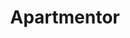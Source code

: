 ---
displayOrder: 3
projectType: 'case-study'
title: 'Apartmentor' 
description: 'A real estate application targeted towards college students looking for safe and affordable housing during their academic year.' 
thumb: 'sigmund-CwTfKH5edSk-unsplash.jpg' 
hero: 
  file: 'sigmund-CwTfKH5edSk-unsplash.jpg' 
  alt: 'An apartment building' 
heroOrientation: 'horizontal'
color: '#F3722C' 
sections: 

  - type: 'title-break'
    subtitle: 'The Case at Hand'
    description: 'Many real estate web applications develop for a user base consisting of adults looking for a home for themselves or their family. Many of these apps assume the user has a full-time job and thus highlight certain requirements for buying houses such as credit score, tax statements, etc.\nThere is a wide population of people age 18 to 22 that are full- or part-time students looking for safe and temporary homes, especially within university settings such as Drexel. Most users in this demographic are living alone for the first time and they have little to no experience going through the process of agreeing to a lease or contract, and budgeting money accordingly.'

  - type: 'title-break'
    subtitle: 'An Analysis of the Situation' 
    description: 'There is a lack of real estate and budgeting resources catered to young adults or first-time renters. The goal of our app, ApartMentor, is to ease the process of finding homes for first-time renters whilst also ensuring that the user maintains financial safety and stability.' 

  - type: 'title-break'
    subtitle: 'The Problems & The Solutions' 
    description: 
      - 'New renters may have difficulty considering specifications necessary for finding a suitable apartment that fits their needs.\nBy teaching the user / apartment renter what to search for in finding a suitable apartment, and catering the user interface to that specific group by making it easily accessible to find information important to those people.'
      - 'Young renters who are trying to rent an apartment with others may have difficulty coordinating between groups.\n Users can see if certain apartments fit everybody in a group’s necessities and budgets, so users can browse apartments more comfortably.'
      - 'Young adults have a lack of experience in budgeting for everyday life.\n A budgeting section in-app allows users to understand the total cost of living on one’s own. Secondary costs that may not be immediately apparent are brought to the user’s attention to help them understand this full cost and how to prepare for living on one’s own.'

  - type: 'two-column'
    variant: 'left'
    subtitle: 'Research Into Existing Systems' 
    description: 'These issues that we’ve seen resolved in other apps and websites include teaching accommodations for new renters and budgeting tools. In our similar app comparison, we mostly observed accommodations for new renters. We looked to these tutorials as potential models for our app’s Mentorship feature.'
    image:
      file: 'apartmentor-zillow-screenshot02.png' 
      alt: 'Screenshot of the user interface of Zillow'

  - type: 'key-image'
    subtitle: 'Methodology for Design' 
    description:
      - 'The use of bright oranges is to provide a distinguishable color apart from the existing competitors. Because we’re appealing to a much younger market, we can choose a more youthful orange.'
      - 'The blue represents the communication between the user and the interface. Blue and orange are the most popular complementary colors that do not have another connotation to relate to. Blue not only stands out from the orange visually but it also has a different meaning.'
      - 'For typefaces, used more approachable rounded fonts to give a more young, educational feel. ApartMentor reflects the same learning environment. '
    image:
      file: 'apartmentor-design-methodology.png'
      alt: "Style tile of Apartmentor's branding and visual identity"

  - type: 'two-column'
    variant: 'right'
    subtitle: 'App Interface'
    description: 'The application begins with a series of 4 questions. Our app is heavily focused on the educational aspect of renting an apartment for the first time. Because of this, instead of introducing the user to a tutorial of the user interface on initially opening the app, we give them approachable questions that ask about the user themself. We felt that this would give our app a small bit of personality and connection with the user, while still allowing us to gather information to cater the ApartMentor experience to what each user needs.\nWe felt these four questions would get us the critical information we need to make the application useful to the user without overbearing them with too much on startup.'
    image:
      file: 'apartmentor-thumb.png'
      alt: 'Mobile phome screen grabs of key pages of Apartmentor'

  - type: 'two-column'
    variant: 'left'
    subtitle: 'Filtering'
    description: 'From the map, the user can search for listings that fit within their criteria. Under the “Filters” tab, the user can adjust their budget, change their central location, and add or remove filters to search for. We included adjusting the budget on the top of the filters section for the cases where the user did not enter a budget on the app yet, and for when the user wants to search for apartments that are outside of their current budget. Next is central location. This is one of the most important filters because if people are searching for apartments near different colleges or job opportunities, they need this information to be easily findable and changeable. From here, the number of bedrooms, bathrooms, and features are available.\nFeatures may not always be complete necessities for the user, but they’re aspects the user wants prioritized when the application organizes listings. This can include things such as if an apartment is pet-friendly or if it has nearby public parks. Through the features, apartments won’t be added or removed from the Listings tab, but the order in which they’re displayed is changed to reflect the user’s preferences. The features are typically things we thought of as luxuries for the user, and while these do hold importance to the user, the most important thing for the user is to find an affordable apartment, so we don’t want to limit their results.'
    image:
      file: 'apartmentor-filters.png'
      alt: 'Mobile app on a filter page'

  - type: 'two-column'
    variant: 'right'
    subtitle: 'Listings'
    description: 'By tapping on a single listing, the user can view all the details about the apartment. This includes the available features, a description, a map with nearby public transition options and amenities, a budget pie chart, apartment requirements, and a form to contact the realtor. The pie chart displays how well the apartment fits in with the user’s predefined budget, and can be used as a visual aide to determine if any given apartment is a viable option. Considering factors that change per apartment, such as utility costs, can affect this pie chart, and thus an apartment’s viability. Because signing a lease is very important, but also very stressful, we included all necessary documents for signing any given apartment at the bottom of the page. Having this information easily accessible will allow the user to understand the leasing process and the terms they’re agreeing to when signing an apartment. The user can contact the realtor from this page, which can be used to question about the apartment or schedule a showing. Finally, the user can report a listing, which helps deter against fake and suspicious listings.'
    image:
      file: 'apartmentor-listing.png'
      alt: 'Mobile app on a apartment listing page'

  - type: 'two-column'
    variant: 'left'
    subtitle: 'Lessons'
    description: 'From the main navigation button, which is the ApartMentor logo on the top of the app, the user can view the Lessons page. Our lessons are separated into 4 Stages: the app introduction, Looking, Renting, and Maintaining an Apartment. We chronologically organized the lessons so people won’t have to jump back and forth between them throughout the apartment finding process. Users can track their progress in each Stage from the Lessons screen, as the next lesson in each stage they must complete is the initial card facing them.'
    image:
      file: 'apartmentor-lessons.png'
      alt: 'Mobile app on basic leasing lesson page'

  - type: 'two-column'
    variant: 'right'
    subtitle: 'Budgeting'
    description: 'The final task flow the user can access on our app is Budgeting. By tapping on the Budgeting section from the navigation, the user is brought to the Budgeting page. Their monthly budget is displayed, and can be manually edited. There is a pie chart displaying all spending done by the user, color coded and separated by category. Available budgeting categories include: Rent, Utilities (separated individually), and Secondary Expenses (such as groceries and school fees). This information is useful for initially finding an apartment, but also keeps the user in the app because it becomes a lightweight money management application for handling their spending habits. Users can choose to connect it to a bank account in the Edit page, at which point it will gather information about personal spending and use that to understand what the user is overspending on and where they could afford to spend more. This is shown as a notification at the top of the page, stating “You need to cut down on _!”. The user can then use this information to change personal spending habits.'
    image:
      file: 'apartmentor-budgeting.png'
      alt: 'Mobile app on budgeting page'

  - type: 'gallery'
    subtitle: 'Final Observations' 
    items: 
      - description: 'Through our Apartment Maintenance lessons and Budgeting section, we increase our app’s longevity by increasing recurring users. It no longer is just an app for finding an apartment, but it becomes an app for maintaining an apartment and ensuring one’s financial security for living on their own for the first time. In this way, we aren’t just a simple application for finding apartments, we are an ApartMentor.' 
        image:
          file: 'apartmentor-thumb.png'
          alt: 'Mobile phome screen grabs of key pages of Apartmentor'
---